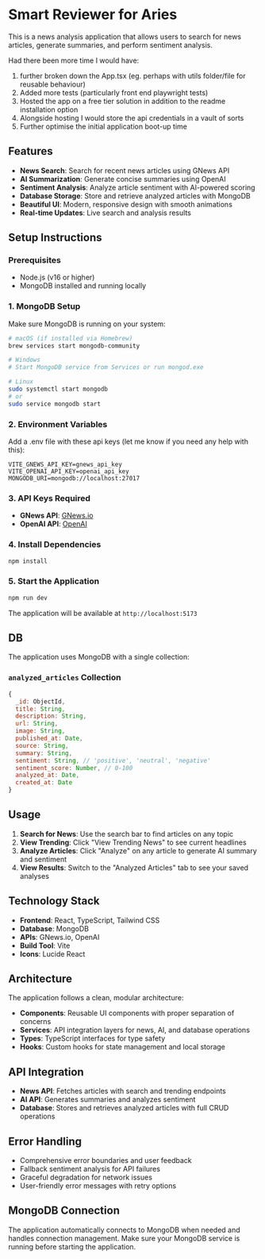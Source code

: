 # Smart Reviewer for Aries

This is a news analysis application that allows users to search for news articles, generate summaries, and perform sentiment analysis.

Had there been more time I would have:

1) further broken down the App.tsx (eg. perhaps with utils folder/file for reusable behaviour)
2) Added more tests (particularly front end playwright tests)
3) Hosted the app on a free tier solution in addition to the readme installation option
4) Alongside hosting I would store the api credentials in a vault of sorts
5) Further optimise the initial application boot-up time

## Features

- **News Search**: Search for recent news articles using GNews API
- **AI Summarization**: Generate concise summaries using OpenAI 
- **Sentiment Analysis**: Analyze article sentiment with AI-powered scoring
- **Database Storage**: Store and retrieve analyzed articles with MongoDB
- **Beautiful UI**: Modern, responsive design with smooth animations
- **Real-time Updates**: Live search and analysis results

## Setup Instructions

### Prerequisites
- Node.js (v16 or higher)
- MongoDB installed and running locally

### 1. MongoDB Setup
Make sure MongoDB is running on your system:

```bash
# macOS (if installed via Homebrew)
brew services start mongodb-community

# Windows
# Start MongoDB service from Services or run mongod.exe

# Linux
sudo systemctl start mongodb
# or
sudo service mongodb start
```

### 2. Environment Variables
Add a .env file with these api keys (let me know if you need any help with this):
```
VITE_GNEWS_API_KEY=gnews_api_key
VITE_OPENAI_API_KEY=openai_api_key
MONGODB_URI=mongodb://localhost:27017
```

### 3. API Keys Required
- **GNews API**: [GNews.io](https://gnews.io/)
- **OpenAI API**:  [OpenAI](https://platform.openai.com/)

### 4. Install Dependencies
```bash
npm install
```

### 5. Start the Application
```bash
npm run dev
```

The application will be available at `http://localhost:5173`

## DB

The application uses MongoDB with a single collection:

### `analyzed_articles` Collection
```javascript
{
  _id: ObjectId,
  title: String,
  description: String,
  url: String,
  image: String,
  published_at: Date,
  source: String,
  summary: String,
  sentiment: String, // 'positive', 'neutral', 'negative'
  sentiment_score: Number, // 0-100
  analyzed_at: Date,
  created_at: Date
}
```

## Usage

1. **Search for News**: Use the search bar to find articles on any topic
2. **View Trending**: Click "View Trending News" to see current headlines
3. **Analyze Articles**: Click "Analyze" on any article to generate AI summary and sentiment
4. **View Results**: Switch to the "Analyzed Articles" tab to see your saved analyses

## Technology Stack

- **Frontend**: React, TypeScript, Tailwind CSS
- **Database**: MongoDB
- **APIs**: GNews.io, OpenAI 
- **Build Tool**: Vite
- **Icons**: Lucide React

## Architecture

The application follows a clean, modular architecture:

- **Components**: Reusable UI components with proper separation of concerns
- **Services**: API integration layers for news, AI, and database operations
- **Types**: TypeScript interfaces for type safety
- **Hooks**: Custom hooks for state management and local storage

## API Integration

- **News API**: Fetches articles with search and trending endpoints
- **AI API**: Generates summaries and analyzes sentiment
- **Database**: Stores and retrieves analyzed articles with full CRUD operations

## Error Handling

- Comprehensive error boundaries and user feedback
- Fallback sentiment analysis for API failures
- Graceful degradation for network issues
- User-friendly error messages with retry options

## MongoDB Connection

The application automatically connects to MongoDB when needed and handles connection management. Make sure your MongoDB service is running before starting the application.
